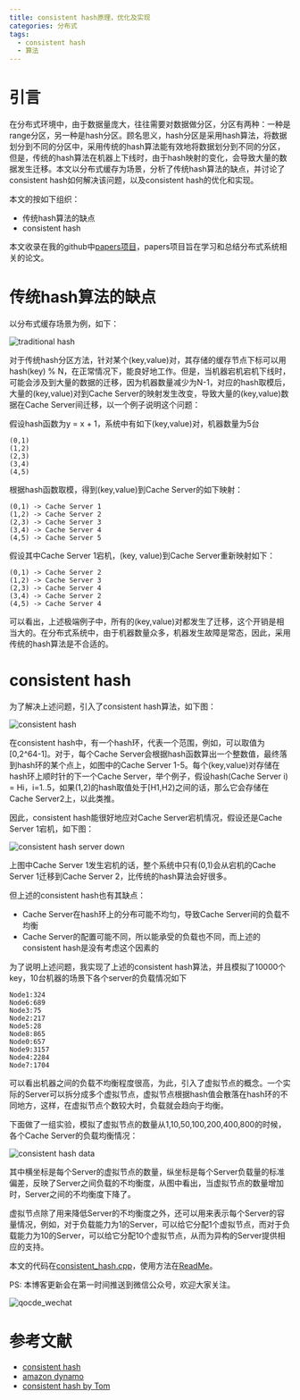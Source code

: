```yaml
---
title: consistent hash原理，优化及实现
categories: 分布式
tags:
  - consistent hash
  - 算法
---
```


# 引言

在分布式环境中，由于数据量庞大，往往需要对数据做分区，分区有两种：一种是range分区，另一种是hash分区。顾名思义，hash分区是采用hash算法，将数据划分到不同的分区中，采用传统的hash算法能有效地将数据划分到不同的分区，但是，传统的hash算法在机器上下线时，由于hash映射的变化，会导致大量的数据发生迁移。本文以分布式缓存为场景，分析了传统hash算法的缺点，并讨论了consistent hash如何解决该问题，以及consistent hash的优化和实现。

本文的按如下组织：

- 传统hash算法的缺点
- consistent hash

本文收录在我的github中[papers项目](https://github.com/Charles0429/papers)，papers项目旨在学习和总结分布式系统相关的论文。

# 传统hash算法的缺点

以分布式缓存场景为例，如下：

![traditional hash](http://o8m1nd933.bkt.clouddn.com/blog/hash/traditional_hash.png)

对于传统hash分区方法，针对某个(key,value)对，其存储的缓存节点下标可以用hash(key) % N，在正常情况下，能良好地工作。但是，当机器宕机宕机下线时，可能会涉及到大量的数据的迁移，因为机器数量减少为N-1，对应的hash取模后，大量的(key,value)对到Cache Server的映射发生改变，导致大量的(key,value)数据在Cache Server间迁移，以一个例子说明这个问题：

假设hash函数为y = x + 1，系统中有如下(key,value)对，机器数量为5台

```
(0,1)
(1,2)
(2,3)
(3,4)
(4,5)
```

根据hash函数取模，得到(key,value)到Cache Server的如下映射：

```
(0,1) -> Cache Server 1
(1,2) -> Cache Server 2
(2,3) -> Cache Server 3
(3,4) -> Cache Server 4
(4,5) -> Cache Server 5
```

假设其中Cache Server 1宕机，(key, value)到Cache Server重新映射如下：

```
(0,1) -> Cache Server 2
(1,2) -> Cache Server 3
(2,3) -> Cache Server 4
(3,4) -> Cache Server 2
(4,5) -> Cache Server 4
```

可以看出，上述极端例子中，所有的(key,value)对都发生了迁移，这个开销是相当大的。在分布式系统中，由于机器数量众多，机器发生故障是常态，因此，采用传统的hash算法是不合适的。

# consistent hash

为了解决上述问题，引入了consistent hash算法，如下图：

![consistent hash](http://o8m1nd933.bkt.clouddn.com/blog/hash/consistent_hash.png)

在consistent hash中，有一个hash环，代表一个范围，例如，可以取值为[0,2^64-1]。对于，每个Cache Server会根据hash函数算出一个整数值，最终落到hash环的某个点上，如图中的Cache Server 1-5。每个(key,value)对存储在hash环上顺时针的下一个Cache Server，举个例子，假设hash(Cache Server i) = Hi，i=1..5，如果(1,2)的hash取值处于[H1,H2)之间的话，那么它会存储在Cache Server2上，以此类推。

因此，consistent hash能很好地应对Cache Server宕机情况，假设还是Cache Server 1宕机，如下图：

![consistent hash server down](http://o8m1nd933.bkt.clouddn.com/blog/hash/consistent_hash_server_down.png)

上图中Cache Server 1发生宕机的话，整个系统中只有(0,1)会从宕机的Cache Server 1迁移到Cache Server 2，比传统的hash算法会好很多。

但上述的consistent hash也有其缺点：

- Cache Server在hash环上的分布可能不均匀，导致Cache Server间的负载不均衡
- Cache Server的配置可能不同，所以能承受的负载也不同，而上述的consistent hash是没有考虑这个因素的

为了说明上述问题，我实现了上述的consistent hash算法，并且模拟了10000个key，10台机器的场景下各个server的负载情况如下

```
Node1:324
Node6:689
Node3:75
Node2:217
Node5:28
Node8:865
Node0:657
Node9:3157
Node4:2284
Node7:1704
```

可以看出机器之间的负载不均衡程度很高，为此，引入了虚拟节点的概念。一个实际的Server可以拆分成多个虚拟节点，虚拟节点根据hash值会散落在hash环的不同地方，这样，在虚拟节点个数较大时，负载就会趋向于均衡。

下面做了一组实验，模拟了虚拟节点的数量从1,10,50,100,200,400,800的时候，各个Cache Server的负载均衡情况：

![consistent hash data](http://o8m1nd933.bkt.clouddn.com/blog/hash/consistent_hash_data.png)

其中横坐标是每个Server的虚拟节点的数量，纵坐标是每个Server负载量的标准偏差，反映了Server之间负载的不均衡度，从图中看出，当虚拟节点的数量增加时，Server之间的不均衡度下降了。

虚拟节点除了用来降低Server的不均衡度之外，还可以用来表示每个Server的容量情况，例如，对于负载能力为1的Server，可以给它分配1个虚拟节点，而对于负载能力为10的Server，可以给它分配10个虚拟节点，从而为异构的Server提供相应的支持。

本文的代码在[consistent_hash.cpp](https://github.com/Charles0429/toys/blob/master/consistent-hash/consistent_hash.cpp)，使用方法在[ReadMe](https://github.com/Charles0429/toys/tree/master/consistent-hash)。

PS:
本博客更新会在第一时间推送到微信公众号，欢迎大家关注。

![qocde_wechat](http://o8m1nd933.bkt.clouddn.com/blog/qcode_wechat.jpg)

# 参考文献

- [consistent hash](https://www.akamai.com/es/es/multimedia/documents/technical-publication/consistent-hashing-and-random-trees-distributed-caching-protocols-for-relieving-hot-spots-on-the-world-wide-web-technical-publication.pdf)
- [amazon dynamo](http://cs.ucsb.edu/~ravenben/classes/276/papers/dynamo-sosp07.pdf)
- [consistent hash by Tom](http://www.tom-e-white.com/2007/11/consistent-hashing.html)

